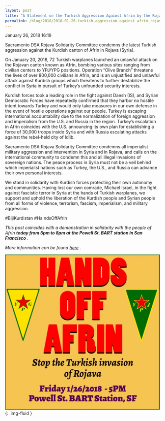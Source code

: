 ```yaml
---
layout: post
title: "A Statement on the Turkish Aggression Against Afrin by the Rojava Solidarity Committee - Democratic Socialists of America, Sacramento"
permalink: /blog/2018/2018-01-26-turkish_aggression_against_afrin_rojava_solidarity/
---
```

January 26, 2018 16:19

Sacramento DSA Rojava Solidarity Committee condemns the latest Turkish aggression against the Kurdish canton of Afrin in Rojava (Syria).

On January 20, 2018, 72 Turkish warplanes launched an unlawful attack on the Rojavan canton known as Afrin, bombing various sites ranging from civilian centers to YPJ/YPG positions. Operation “Olive Branch” threatens the lives of over 800,000 civilians in Afrin, and is an unjustified and unlawful attack against Kurdish groups which threatens to further destabilize the conflict in Syria in pursuit of Turkey’s unfounded security interests.

Kurdish forces took a leading role in the fight against Daesh (IS), and Syrian Democratic Forces have repeatedly confirmed that they harbor no hostile intent towards Turkey and would only take measures in our own defense in the event of hostile operations against our people. Turkey is escaping international accountability due to the normalization of foreign aggression and imperialism from the U.S. and Russia in the region. Turkey’s escalation in Afrin coincides with the U.S. announcing its own plan for establishing a force of 30,000 troops inside Syria and with Russia escalating attacks against the rebel-held city of Idlib.

Sacramento DSA Rojava Solidarity Committee condemns all imperialist military aggression and intervention in Syria and in Rojava, and calls on the international community to condemn this and all illegal invasions of sovereign nations. The peace process in Syria must not be a veil behind which imperialist nations such as Turkey, the U.S., and Russia can advance their own personal interests.

We stand in solidarity with Kurdish forces protecting their own autonomy and communities. Having lost our own comrade, Michael Israel, in the fight against fascistic terror in Syria at the hands of Turkish warplanes, we support and uphold the liberation of the Kurdish people and Syrian people from all forms of violence, terrorism, fascism, imperialism, and military aggression.

#BijiKurdistan #Ha ndsOffAfrin

*This post coincides with a demonstration in solidarity with the people of Afrin **today from 5pm to 8pm at the Powell St. BART station in San Francisco** .*

*More information can be found [here](https://www.facebook.com/events/331035250726336) .*

![](/assets/images/sacramentodsa_pages_187_attachments_original_1516983126_DUKTALpVAAA-Bex.jpg){: .img-fluid }
